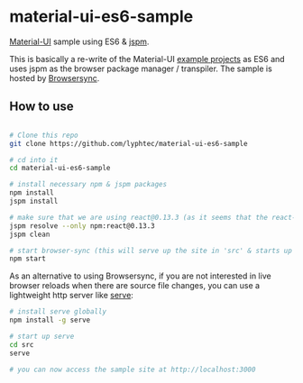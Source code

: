 # material-ui-es6-sample

[Material-UI](http://material-ui.com) sample using ES6 & [jspm](http://jspm.io/).

This is basically a re-write of the Material-UI [example projects](https://github.com/callemall/material-ui/tree/master/examples) as ES6 and uses jspm as the browser package manager / transpiler.
The sample is hosted by [Browsersync](http://www.browsersync.io/).

## How to use

```bash

# Clone this repo
git clone https://github.com/lyphtec/material-ui-es6-sample

# cd into it
cd material-ui-es6-sample

# install necessary npm & jspm packages
npm install
jspm install

# make sure that we are using react@0.13.3 (as it seems that the react-tap-event-plugin module tries to also install react@0.12.2 :(
jspm resolve --only npm:react@0.13.3
jspm clean

# start browser-sync (this will serve up the site in 'src' & starts up the default browser)
npm start
```

As an alternative to using Browsersync, if you are not interested in live browser reloads when there are source file changes, you can use a lightweight http server like [serve](https://www.npmjs.com/package/serve):

```bash
# install serve globally
npm install -g serve

# start up serve
cd src
serve

# you can now access the sample site at http://localhost:3000
``` 